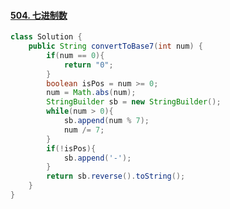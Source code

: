 #### [504. 七进制数](https://leetcode-cn.com/problems/base-7/submissions/)
``` java
class Solution {
    public String convertToBase7(int num) {
        if(num == 0){
            return "0";
        }
        boolean isPos = num >= 0;
        num = Math.abs(num);
        StringBuilder sb = new StringBuilder();
        while(num > 0){
            sb.append(num % 7);
            num /= 7;
        }
        if(!isPos){
            sb.append('-');
        }
        return sb.reverse().toString();
    }
}
```
